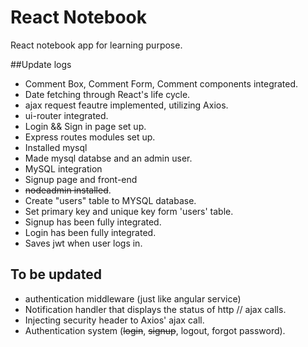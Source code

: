 # React Notebook
React notebook app for learning purpose.

##Update logs
* Comment Box, Comment Form, Comment components integrated.
* Date fetching through React's life cycle.
* ajax request feautre implemented, utilizing Axios.
* ui-router integrated.
* Login && Sign in page set up.
* Express routes modules set up.
* Installed mysql
* Made mysql databse and an admin user.
* MySQL integration
* Signup page and front-end
* ~~nodeadmin installed~~.
* Create "users" table to MYSQL database.
* Set primary key and unique key form 'users' table.
* Signup has been fully integrated.
* Login has been fully integrated.
* Saves jwt when user logs in.


## To be updated
* authentication middleware (just like angular service)
* Notification handler that displays the status of http // ajax calls.
* Injecting security header to Axios' ajax call.
* Authentication system (~~login~~, ~~signup~~, logout, forgot password).
